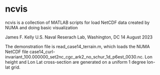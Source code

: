 # ncvis
ncvis is a collection of MATLAB scripts for load NetCDF data created by NUMA and doing basic visualization

James F. Kelly
U.S. Naval Reserach Lab, Washington, DC
14 August 2023

The demonstration file is read_case14_terrain.m, which loads the NUMA NetCDF file
case14_curl-invariant_100.000000_set2nc_cgc_ark2_no_schur_1d_p6est_0030.nc.
Lon height and Lon Lat cross-section are generated on a uniform 1 degree lon-lat grid.



